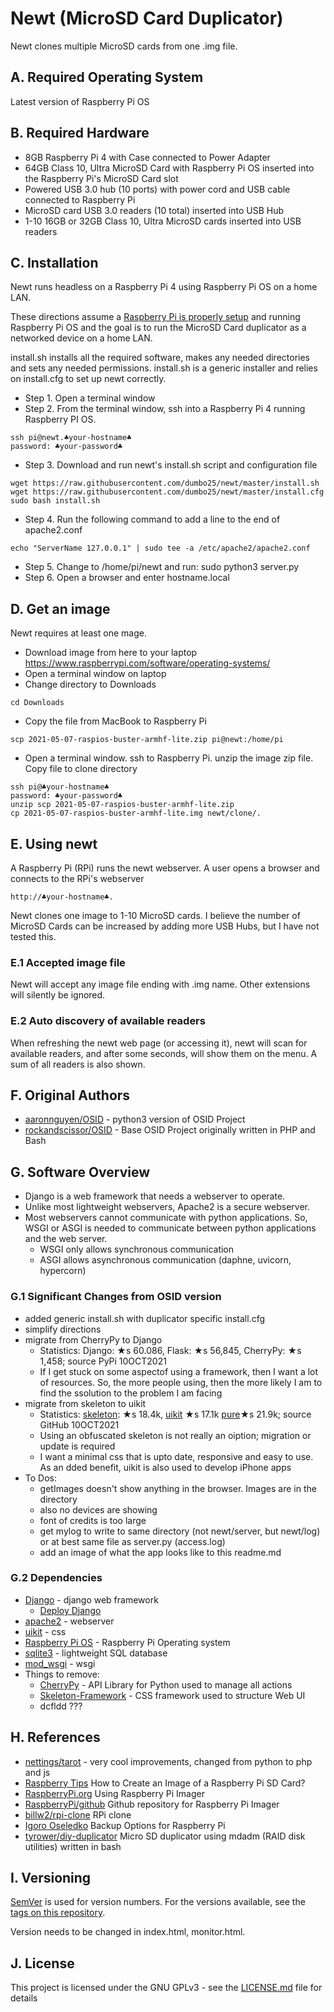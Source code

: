 # Newt (MicroSD Card Duplicator)
Newt clones multiple MicroSD cards from one .img file.

## A. Required Operating System
Latest version of Raspberry Pi OS

## B. Required Hardware
* 8GB Raspberry Pi 4 with Case connected to Power Adapter
* 64GB Class 10, Ultra MicroSD Card with Raspberry Pi OS inserted into the Raspberry Pi's MicroSD Card slot
* Powered USB 3.0 hub (10 ports) with power cord and USB cable connected to Raspberry Pi
* MicroSD card USB 3.0 readers (10 total) inserted into USB Hub
* 1-10 16GB or 32GB Class 10, Ultra MicroSD cards inserted into USB readers

## C. Installation 
Newt runs headless on a Raspberry Pi 4 using Raspberry Pi OS on a home LAN.

These directions assume a [Raspberry Pi is properly setup](https://sites.google.com/site/cartwrightraspberrypiprojects/home/steps/setup-raspberry-pi-3-with-raspbian) and running Raspberry Pi OS and the goal is to run the MicroSD Card duplicator as a networked device on a home LAN.

install.sh installs all the required software, makes any needed directories and sets any needed permissions. install.sh is a generic installer and relies on install.cfg to set up newt correctly.

* Step 1. Open a terminal window
* Step 2. From the terminal window, ssh into a Raspberry Pi 4 running Raspberry PI OS. 
```
ssh pi@newt.♣your-hostname♣
password: ♣your-password♣
```
* Step 3. Download and run newt's install.sh script and configuration file 
```
wget https://raw.githubusercontent.com/dumbo25/newt/master/install.sh
wget https://raw.githubusercontent.com/dumbo25/newt/master/install.cfg
sudo bash install.sh
```
* Step 4. Run the following command to add a line to the end of apache2.conf
```
echo "ServerName 127.0.0.1" | sudo tee -a /etc/apache2/apache2.conf
```
* Step 5. Change to /home/pi/newt and run: sudo python3 server.py
* Step 6. Open a browser and enter hostname.local


## D. Get an image
Newt requires at least one mage. 

* Download image from here to your laptop https://www.raspberrypi.com/software/operating-systems/
* Open a terminal window on laptop
* Change directory to Downloads
```
cd Downloads
```
* Copy the file from MacBook to Raspberry Pi
```
scp 2021-05-07-raspios-buster-armhf-lite.zip pi@newt:/home/pi
```
* Open a terminal window. ssh to Raspberry Pi. unzip the image zip file. Copy file to clone directory
```
ssh pi@♣your-hostname♣
password: ♣your-password♣
unzip scp 2021-05-07-raspios-buster-armhf-lite.zip 
cp 2021-05-07-raspios-buster-armhf-lite.img newt/clone/.
```

## E. Using newt
A Raspberry Pi (RPi) runs the newt webserver. A user opens a browser and connects to the RPi's webserver 
```
http://♣your-hostname♣. 
```
Newt clones one image to 1-10 MicroSD cards. I believe the number of MicroSD Cards can be increased by adding more USB Hubs, but I have not tested this.


### E.1 Accepted image file
Newt will accept any image file ending with .img name. Other extensions will silently be ignored.

### E.2 Auto discovery of available readers
When refreshing the newt web page (or accessing it), newt will scan for available readers, and after some seconds, will show them on the menu. A sum of all readers is also shown.


## F. Original Authors
* [aaronnguyen/OSID](https://github.com/aaronnguyen/osid-python3) - python3 version of OSID Project
* [rockandscissor/OSID](https://github.com/rockandscissor/osid) - Base OSID Project originally written in PHP and Bash

## G. Software Overview
* Django is a web framework that needs a webserver to operate. 
* Unlike most lightweight webservers, Apache2 is a secure webserver. 
* Most webservers cannot communicate with python applications. So, WSGI or ASGI is needed to communicate between python applications and the web server.
  * WSGI only allows synchronous communication
  * ASGI allows asynchronous communication (daphne, uvicorn, hypercorn)

### G.1 Significant Changes from OSID version
* added generic install.sh with duplicator specific install.cfg
* simplify directions
* migrate from CherryPy to Django
  * Statistics: Django: ★s 60.086, Flask: ★s 56,845, CherryPy: ★s 1,458; source PyPi 10OCT2021
  * If I get stuck on some aspectof using a framework, then I want a lot of resources. So, the more people using, then the more likely I am to find the ssolution to the problem I am facing
* migrate from skeleton to uikit
  * Statistics: [skeleton](https://github.com/dhg/Skeleton): ★s 18.4k, [uikit](https://github.com/uikit/uikit) ★s 17.1k [pure](https://github.com/pure-css/pure/)★s 21.9k; source GitHub 10OCT2021
  * Using an obfuscated skeleton is not really an oiption; migration or update is required
  * I want a minimal css that is upto date, responsive and easy to use. As an dded benefit, uikit is also used to develop iPhone apps
* To Dos:
  * getImages doesn't show anything in the browser. Images are in the directory
  * also no devices are showing
  * font of credits is too large
  * get mylog to write to same directory (not newt/server, but newt/log) or at best same file as server.py (access.log)
  * add an image of what the app looks like to this readme.md

### G.2 Dependencies
* [Django](https://www.djangoproject.com/) - django web framework
  * [Deploy Django](https://docs.djangoproject.com/en/3.2/howto/deployment/)
* [apache2](https://httpd.apache.org/) - webserver
* [uikit](https://github.com/uikit/uikit) - css 
* [Raspberry Pi OS](https://www.raspberrypi.org/) - Raspberry Pi Operating system
* [sqlite3](https://www.sqlite.org/index.html) - lightweight SQL database
* [mod_wsgi](https://pypi.org/project/mod-wsgi/) - wsgi 
* Things to remove:
  * [CherryPy](http://docs.cherrypy.org/en/latest/) - API Library for Python used to manage all actions
  * [Skeleton-Framework](https://github.com/skeleton-framework/skeleton-framework) - CSS framework used to structure Web UI
  * dcfldd ???

## H. References
* [nettings/tarot](https://github.com/nettings/tarot) - very cool improvements, changed from python to php and js
* [Raspberry Tips](https://raspberrytips.com/create-image-sd-card/) How to Create an Image of a Raspberry Pi SD Card?
* [RaspberryPi.org](https://www.raspberrypi.org/documentation/computers/getting-started.html#using-raspberry-pi-imager) Using Raspberry Pi Imager
* [RaspberryPi/github](https://github.com/raspberrypi/rpi-imager) Github repository for Raspberry Pi Imager
* [billw2/rpi-clone](https://github.com/billw2/rpi-clone) RPi clone
* [Igoro Oseledko](https://www.igoroseledko.com/backup-options-for-raspberry-pi/) Backup Options for Raspberry Pi
* [tyrower/diy-duplicator](https://github.com/tyrower/diy-duplicator) Micro SD duplicator using mdadm (RAID disk utilities) written in bash

## I. Versioning
[SemVer](http://semver.org/) is used for version numbers. For the versions available, see the [tags on this repository](https://github.com/your/project/tags).

Version needs to be changed in index.html, monitor.html.

## J. License
This project is licensed under the GNU GPLv3 - see the [LICENSE.md](LICENSE.md) file for details
